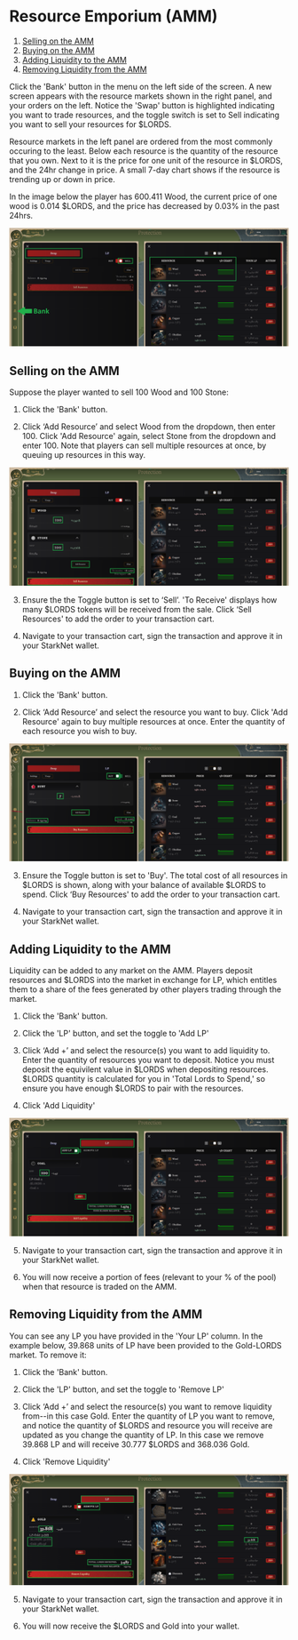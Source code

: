 # Resource Emporium (AMM)

1. [Selling on the AMM](./amm#Selling-on-the-AMM)
2. [Buying on the AMM](./amm#Buying-on-the-AMM)
3. [Adding Liquidity to the AMM](./amm#Adding-Liquidity-to-the-AMM)
4. [Removing Liquidity from the AMM](./amm#Removing-Liquidity-from-the-AMM)


Click the 'Bank' button in the menu on the left side of the screen. A new screen appears with the resource markets shown in the right panel, and your orders on the left. Notice the 'Swap' button is highlighted indicating you want to trade resources, and the toggle switch is set to Sell indicating you want to sell your resources for $LORDS.

Resource markets in the left panel are ordered from the most commonly occuring to the least. Below each resource is the quantity of the resource that you own. Next to it is the price for one unit of the resource in $LORDS, and the 24hr change in price. A small 7-day chart shows if the resource is trending up or down in price.

In the image below the player has 600.411 Wood, the current price of one wood is 0.014 $LORDS, and the price has decreased by 0.03% in the past 24hrs. 

![amm_sell1](static/img/alpha/amm_sell1.png)


## Selling on the AMM

Suppose the player wanted to sell 100 Wood and 100 Stone:

1. Click the 'Bank' button.

2. Click ‘Add Resource’ and select Wood from the dropdown, then enter 100. Click 'Add Resource' again, select Stone from the dropdown and enter 100. Note that players can sell multiple resources at once, by queuing up resources in this way.

![amm_sell2](static/img/alpha/amm_sell2.png)

3. Ensure the the Toggle button is set to ‘Sell’. 'To Receive' displays how many $LORDS tokens will be received from the sale. Click ‘Sell Resources' to add the order to your transaction cart.

4. Navigate to your transaction cart, sign the transaction and approve it in your StarkNet wallet.


## Buying on the AMM

1. Click the 'Bank' button.

2. Click ‘Add Resource’ and select the resource you want to buy. Click 'Add Resource' again to buy multiple resources at once. Enter the quantity of each resource you wish to buy.

![amm_buy1](static/img/alpha/amm_buy1.png)

3. Ensure the Toggle button is set to 'Buy'. The total cost of all resources in $LORDS is shown, along with your balance of available $LORDS to spend. Click ‘Buy Resources' to add the order to your transaction cart.

4. Navigate to your transaction cart, sign the transaction and approve it in your StarkNet wallet.


## Adding Liquidity to the AMM

Liquidity can be added to any market on the AMM. Players deposit resources and $LORDS into the market in exchange for LP, which entitles them to a share of the fees generated by other players trading through the market.

1. Click the 'Bank' button.

2. Click the 'LP' button, and set the toggle to 'Add LP'

3. Click ‘Add +’ and select the resource(s) you want to add liquidity to. Enter the quantity of resources you want to deposit. Notice you must deposit the equivilent value in $LORDS when depositing resources. $LORDS quantity is calculated for you in 'Total Lords to Spend,' so ensure you have enough $LORDS to pair with the resources.

4. Click 'Add Liquidity'

![amm_lp1](static/img/alpha/amm_lp1.png)

5. Navigate to your transaction cart, sign the transaction and approve it in your StarkNet wallet.

6. You will now receive a portion of fees (relevant to your % of the pool) when that resource is traded on the AMM.


## Removing Liquidity from the AMM

You can see any LP you have provided in the 'Your LP' column. In the example below, 39.868 units of LP have been provided to the Gold-LORDS market. To remove it:

1. Click the 'Bank' button.

2. Click the 'LP' button, and set the toggle to 'Remove LP'

3. Click ‘Add +’ and select the resource(s) you want to remove liquidity from--in this case Gold. Enter the quantity of LP you want to remove, and notice the quantity of $LORDS and resource you will receive are updated as you change the quantity of LP. In this case we remove 39.868 LP and will receive 30.777 $LORDS and 368.036 Gold.

4. Click 'Remove Liquidity'

![amm_lp2](static/img/alpha/amm_lp2.png)

5. Navigate to your transaction cart, sign the transaction and approve it in your StarkNet wallet.

6. You will now receive the $LORDS and Gold into your wallet.

